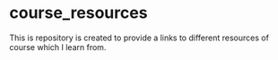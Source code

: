 # course_resources
This is repository is created to provide a links to different resources of course which I learn from.
